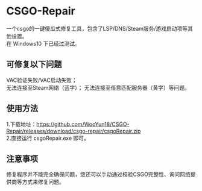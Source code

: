# CSGO-Repair
一个csgo的一键傻瓜式修复工具，包含了LSP/DNS/Steam服务/游戏启动项等其他设置。  
在 Windows10 下已经过测试。
## 可修复以下问题  
  VAC验证失败/VAC启动失败；  
  无法连接至Steam网络（蓝字）； 
  无法连接至任意匹配服务器（黄字）等问题。
  

## 使用方法
1.下载地址：https://github.com/WooYun18/CSGO-Repair/releases/download/csgo-repair/csgoRepair.zip  
2.直接运行 csgoRepair.exe 即可。

## 注意事项
修复程序并不能完全确保问题，您还可以手动通过校验CSGO完整性、询问网络提供商等方式来修复问题。
